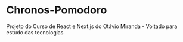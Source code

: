 # Chronos-Pomodoro
Projeto do Curso de React e Next.js do Otávio Miranda - Voltado para estudo das tecnologias
